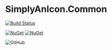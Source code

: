 # SimplyAnIcon.Common
[![Build Status](https://ericmas001.visualstudio.com/SimplyAnIcon/_apis/build/status/SimplyAnIcon.Common)](https://ericmas001.visualstudio.com/SimplyAnIcon/_build/latest?definitionId=1)

[![NuGet](https://img.shields.io/nuget/v/SimplyAnIcon.Common.svg)](https://www.nuget.org/packages/SimplyAnIcon.Common)
[![NuGet](https://img.shields.io/nuget/dt/SimplyAnIcon.Common.svg?style=social)](https://www.nuget.org/packages/SimplyAnIcon.Common)


![GitHub](https://img.shields.io/github/license/SimplyAnIcon/Common.svg)
